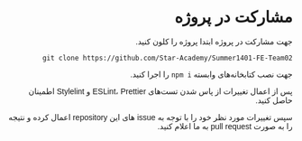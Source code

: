 <style>
@import url('https://fonts.googleapis.com/css2?family=Vazirmatn&display=swap');
</style> 


<div dir="rtl" style="font-family: 'Vazirmatn', sans-serif;">

# مشارکت در پروژه

جهت مشارکت در پروژه ابتدا پروژه را کلون کنید.

```
git clone https://github.com/Star-Academy/Summer1401-FE-Team02
```

جهت نصب کتابخانه‌های وابسته
```npm i``` را اجرا کنید.
  
پس از اعمال تغییرات از پاس شدن تست‌های ESLint، Prettier و Stylelint اطمینان حاصل کنید.

سپس تغییرات مورد نظر خود را با توجه به issue های این repository اعمال کرده و نتیجه را به صورت pull request به ما اعلام کنید.

</div>

